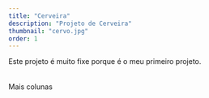 ```yaml
---
title: "Cerveira"
description: "Projeto de Cerveira"
thumbnail: "cervo.jpg"
order: 1
---
```

Este projeto é muito fixe porque é o meu primeiro projeto.
######

Mais colunas